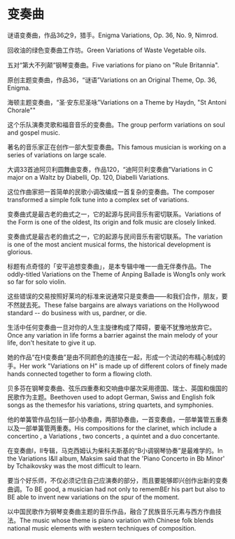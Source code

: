 # 变奏曲

<p><span class="chinese">谜语变奏曲，作品36之9，猎手。</span><span class="english">Enigma Variations, Op. 36, No. 9, Nimrod.</span></p>

<p><span class="chinese">回收油的绿色变奏曲工作坊。</span><span class="english">Green Variations of Waste Vegetable oils.</span></p>

<p><span class="chinese">五对“第大不列颠”钢琴变奏曲。</span><span class="english">Five variations for piano on "Rule Britannia".</span></p>

<p><span class="chinese">原创主题变奏曲，作品36，“谜语”</span><span class="english">Variations on an Original Theme, Op. 36, Enigma.</span></p>

<p><span class="chinese">海顿主题变奏曲，“圣·安东尼圣咏”</span><span class="english">Variations on a Theme by Haydn, "St Antoni Chorale""</span></p>

<p><span class="chinese">这个乐队演奏灵歌和福音音乐的变奏曲。</span><span class="english">The group perform variations on soul and gospel music.</span></p>

<p><span class="chinese">著名的音乐家正在创作一部大型变奏曲。</span><span class="english">This famous musician is working on a series of variations on large scale.</span></p>

<p><span class="chinese">大调33首迪阿贝利圆舞曲变奏，作品120，“迪阿贝利变奏曲”</span><span class="english">Variations in C major on a Waltz by Diabelli, Op. 120, Diabelli Variations.</span></p>

<p><span class="chinese">这位作曲家把一首简单的民歌小调改编成一首复杂的变奏曲。</span><span class="english">The composer transformed a simple folk tune into a complex set of variations.</span></p>

<p><span class="chinese">变奏曲式是最古老的曲式之一，它的起源与民间音乐有密切联系。</span><span class="english">Variations of the Form is one of the oldest, Its origin and folk music are closely linked.</span></p>

<p><span class="chinese">变奏曲式是最古老的曲式之一，它的起源与民间音乐有密切联系。</span><span class="english">The variation is one of the most ancient musical forms, the historical development is glorious.</span></p>

<p><span class="chinese">标题有点奇怪的「安平追想变奏曲」，是本专辑中唯一一曲无伴奏作品。</span><span class="english">The oddly-titled Variations on the Theme of Anping Ballade is Wong1s only work so far for solo violin.</span></p>

<p><span class="chinese">这些错误的交易按照好莱坞的标准来说通常只是变奏曲——和我们合作，朋友，要不然就去死。</span><span class="english">These false bargains are always variations on the Hollywood standard -- do business with us, pardner, or die.</span></p>

<p><span class="chinese">生活中任何变奏曲一旦对你的人生主旋律构成了障碍，要毫不犹豫地放弃它。</span><span class="english">Once any variation in life forms a barrier against the main melody of your life, don't hesitate to give it up.</span></p>

<p><span class="chinese">她的作品“在H变奏曲”是由不同颜色的连接在一起，形成一个流动的布精心制成的手。</span><span class="english">Her work "Variations on H" is made up of different colors of finely made hands connected together to form a flowing cloth.</span></p>

<p><span class="chinese">贝多芬在钢琴变奏曲、弦乐四重奏和交响曲中屡次采用德国、瑞士、英国和俄国的民歌作为主题。</span><span class="english">Beethoven used to adopt German, Swiss and English folk songs as the themesfor his variations, string quartets, and symphonies.</span></p>

<p><span class="chinese">他的单簧管作品包括一部小协奏曲，两部协奏曲，一首变奏曲，一部单簧管五重奏以及一部单簧管两重奏。</span><span class="english">His compositions for the clarinet, which include a concertino , a Variations , two concerts , a quintet and a duo concertante.</span></p>

<p><span class="chinese">在变奏曲I，II专辑，马克西姆认为柴科夫斯基的“B小调钢琴协奏”是最难学的。</span><span class="english">In the Variations I&II album, Maksim said that the 'Piano Concerto in Bb Minor' by Tchaikovsky was the most difficult to learn.</span></p>

<p><span class="chinese">要当个好乐师，不仅必须记住自己应演奏的部分，而且要能够即兴创作出新的变奏曲调。</span><span class="english">To BE good, a musician had not only to rememBEr his part but also to BE able to invent new variations on the spur of the moment.</span></p>

<p><span class="chinese">以中国民歌作为钢琴变奏曲主题的音乐作品，融合了民族音乐元素与西方作曲技法。</span><span class="english">The music whose theme is piano variation with Chinese folk blends national music elements with western techniques of composition.</span></p>

